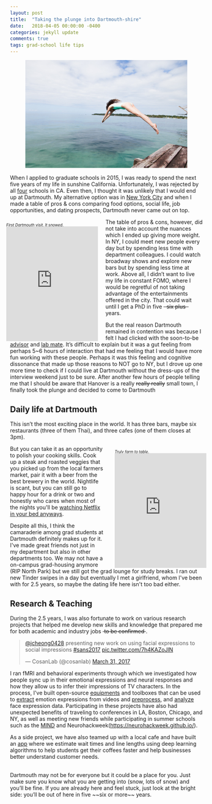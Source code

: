 ```yaml
---
layout: post
title:  "Taking the plunge into Dartmouth-shire"
date:   2018-04-05 00:00:00 -0400
categories: jekyll update
comments: true
tags: grad-school life tips
---
```


<figure>
<div style="text-align:center">
  <img  src="/assets/post20180405/main.jpg" width="560">
</div>
</figure>

When I applied to graduate schools in 2015, I was ready to spend the next
five years of my life in sunshine California. Unfortunately, I was rejected by
all [f](https://www.stanford.edu/)[o](https://www.berkeley.edu)[u](https://www.ucla.edu/
)[r](www.caltech.edu) schools in CA. Even then, I thought it was unlikely that I would end up
at Dartmouth. My alternative option was in [New York City](www.psych.nyu.edu/)
and when I made a table of pros & cons comparing food options, social life,
job opportunities, and dating prospects, Dartmouth never came out on top.

<div style="position: relative; min-height:300px; overflow: show; right: 10px; float: left; align: left; margin-right: 10px; margin-bottom: 10px; width: 240px">
<i><font size="1"><p align="left">First Dartmouth visit. It snowed.</p></font></i>
<iframe src='https://www.instagram.com/p/VMltriydGm/embed' style='position: absolute; border: 0; height:100%; overflow: show; align: left; top: 20px;' width="240px"></iframe>
</div>

The table of pros & cons, however, did not take into account the nuances
which I ended up giving more weight. In NY, I could meet new people every day
but by spending less time with department colleagues. I could watch
broadway shows and explore new bars but by spending less time at work.
Above all, I didn’t want to live my life in constant FOMO, where I would
be regretful of not taking advantage of the entertainments offered in the city.
That could wait until I get a PhD in five ~~&nbsp;&nbsp;six plus&nbsp;&nbsp;~~ years.


But the real reason Dartmouth remained in contention was because I felt I had clicked with
the soon-to-be [advisor](http://lukejchang.com/) and [lab mate](http://eshinjolly.com).
It’s difficult to explain but it was a gut feeling from perhaps 5~6 hours of
interaction that had me feeling that I would have more fun working with these people.
Perhaps it was this feeling and cognitive dissonance that made up those reasons
to NOT go to NY, but I drove up one more time to check if I could
live at Dartmouth without the dress-ups of the interview weekend just to be sure.
After another few hours of people telling me that I should be aware that Hanover
is a really ~~really really~~ small town, I finally took the plunge and decided
to come to Dartmouth

## Daily life at Dartmouth
This isn’t the most exciting place in the world. It has three bars, maybe six
restaurants (three of them Thai), and three cafes (one of them closes at 3pm).
<div style="position: relative; min-height:300px; overflow: show; left: 10px; float: right; align: right; margin-left: 20px; margin-bottom: 20px; width: 240px">
<i><font size="1"><p align="left">Truly farm to table.</p></font></i>
<iframe src='https://www.instagram.com/p/BNf3VZHDySH/embed' style='position: absolute; border: 0; height:100%; overflow: show; align: right; top: 20px;' width="240px"></iframe>
</div>

But you can take it as an opportunity to polish your cooking skills.
Cook up a steak and roasted veggies that you picked up from the local farmers market,
pair it with a beer from the best brewery in the world.  Nightlife is scant, but
you can still go to happy hour for a drink or two and honestly who cares when
most of the nights you'll be [watching Netflix in your bed anyways](https://cdn.someecards.com/someecards/usercards/nothing-says-i-know-how-to-party-like-drinking-coffee-and-watching-netflix-on-a-friday-night--f473f.png).

Despite all this, I think the camaraderie among grad students at Dartmouth
definitely makes up for it. I've made great friends not just in my department
but also in other departments too. We may not have a on-campus grad-housing anymore
(RIP North Park) but we still got the grad lounge for study breaks.
I ran out new Tinder swipes in a day but eventually I met a girlfriend,
whom I've been with for 2.5 years, so maybe the dating life here isn't too bad either.

## Research & Teaching
During the 2.5 years, I was also fortunate to work on various research projects
that helped me develop new skills and knowledge that prepared me for both
academic and industry jobs ~~&nbsp;to be confirmed&nbsp;~~.

<blockquote class="twitter-tweet" data-lang="en" width="240" align="left" right="10"><p lang="en" dir="ltr"><a href="https://twitter.com/jcheong0428?ref_src=twsrc%5Etfw">@jcheong0428</a> presenting new work on using facial expressions to social impressions <a href="https://twitter.com/hashtag/sans2017?src=hash&amp;ref_src=twsrc%5Etfw">#sans2017</a> <a href="https://t.co/7h4KAZoJlN">pic.twitter.com/7h4KAZoJlN</a></p>&mdash; CosanLab (@cosanlab) <a href="https://twitter.com/cosanlab/status/847890965054488580?ref_src=twsrc%5Etfw">March 31, 2017</a></blockquote>
<script async src="https://platform.twitter.com/widgets.js" charset="utf-8"></script>

I ran fMRI and behavioral experiments through which we investigated how people
sync up in their emotional expressions and neural responses and how they
allow us to infer their impressions of TV characters. In the process,
I've built open-source [equipments](https://psyarxiv.com/p5293/) and toolboxes
that can be used to [extract](https://github.com/cosanlab/affectiva-api-app)
emotion expressions from videos and [preprocess](https://github.com/jcheong0428/facesync),
and [analyze](https://github.com/cosanlab/feat) face expression data.
Participating in these projects have also had unexpected benefits of
traveling to conferences in LA, Boston, Chicago, and NY, as well as
meeting new friends while participating in summer schools such as the
[MIND](https://summer-mind.github.io/) and
Neurohackweek(https://neurohackweek.github.io/).


As a side project, we have also teamed up with a local cafe and have built
an [app](http://lineatkaf.com/) where we estimate wait times and line lengths
using deep learning algorithms to help students get their coffees faster
and help businesses better understand customer needs.

<br>
Dartmouth may not be for everyone but it could be a place for you.
Just make sure you know what you are getting into (snow, lots of snow) and
you’ll be fine. If you are already here and feel stuck,
just look at the bright side: you’ll be out of here in
five ~~six or more~~ years.
